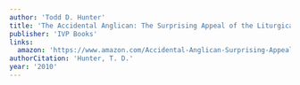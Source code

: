 ```yaml
---
author: 'Todd D. Hunter'
title: 'The Accidental Anglican: The Surprising Appeal of the Liturgical Church'
publisher: 'IVP Books'
links:
  amazon: 'https://www.amazon.com/Accidental-Anglican-Surprising-Appeal-Liturgical/dp/0830838392/ref=tmm_pap_swatch_0?_encoding=UTF8&qid=&sr='
authorCitation: 'Hunter, T. D.'
year: '2010'
---
```

